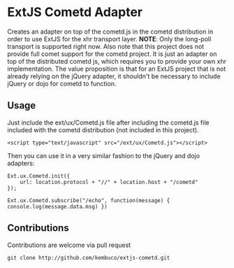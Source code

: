 # ExtJS Cometd Adapter

Creates an adapter on top of the cometd.js in the cometd distribution in order to use ExtJS for the xhr transport layer.  **NOTE**: Only the long-poll transport is supported right now.  Also note that this project does not provide full comet support for the cometd project.  It is just an adapter on top of the distributed cometd js, which requires you to provide your own xhr implementation.  The value proposition is that for an ExtJS project that is not already relying on the jQuery adapter, it shouldn't be necessary to include jQuery or dojo for cometd to function.

## Usage

Just include the ext/ux/Cometd.js file after including the cometd.js file included with the cometd distribution (not included in this project).

	<script type="text/javascript" src="/ext/ux/Cometd.js"></script>
	
Then you can use it in a very similar fashion to the jQuery and dojo adapters:

	Ext.ux.Cometd.init({
        url: location.protocol + "//" + location.host + "/cometd"
    });

    Ext.ux.Cometd.subscribe("/echo", function(message) { console.log(message.data.msg) })

## Contributions

Contributions are welcome via pull request

	git clone http://github.com/kembuco/extjs-cometd.git